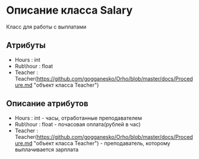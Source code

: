 # Описание класса Salary
Класс для работы с выплатами

## Атрибуты

* Hours : int
* Rub\hour : float
* Teacher : Teacher(https://github.com/gogganesko/Orho/blob/master/docs/Procedure.md "объект класса Teacher")

## Описание атрибутов

* Hours : int - часы, отработанные преподавателем
* Rub\hour : float - почасовая оплата(рублей в час)
* Teacher : Teacher(https://github.com/gogganesko/Orho/blob/master/docs/Procedure.md "объект класса Teacher") - преподаватель, которому выплачивается зарплата
